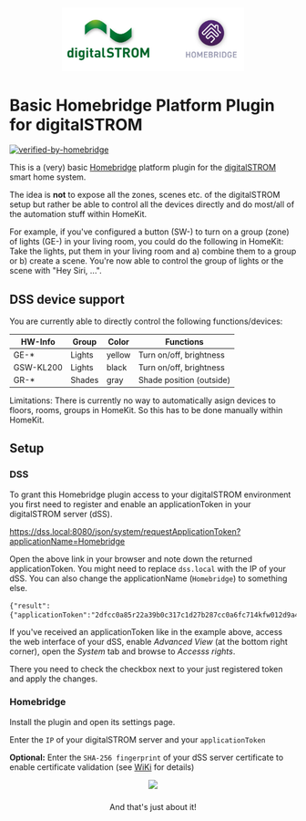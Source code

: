 
<p align="center">

<img src="https://github.com/pa-nic/homebridge-digitalSTROM/blob/main/images/logo.png" width="320">

</p>

# Basic Homebridge Platform Plugin for digitalSTROM

[![verified-by-homebridge](https://badgen.net/badge/homebridge/verified/purple)](https://github.com/homebridge/homebridge/wiki/Verified-Plugins)

This is a (very) basic [Homebridge](https://homebridge.io) platform plugin for the [digitalSTROM](https://www.digitalstrom.com) smart home system.

The idea is **not** to expose all the zones, scenes etc. of the digitalSTROM setup but rather be able to control all the devices directly and do most/all of the automation stuff within HomeKit. 

For example, if you've configured a button (SW-) to turn on a group (zone) of lights (GE-) in your living room, you could do the following in HomeKit: Take the lights, put them in your living room and a) combine them to a group or b) create a scene.
You're now able to control the group of lights or the scene with "Hey Siri, ...".

## DSS device support

You are currently able to directly control the following functions/devices:

| HW-Info | Group | Color | Functions | 
| --- | --- | --- | --- |
| GE-* | Lights | yellow | Turn on/off, brightness |
| GSW-KL200 | Lights | black | Turn on/off, brightness |
| GR-* | Shades | gray | Shade position (outside) |

Limitations: There is currently no way to automatically asign devices to floors, rooms, groups in HomeKit. So this has to be done manually within HomeKit.

## Setup

### DSS

To grant this Homebridge plugin access to your digitalSTROM environment you first need to register and enable an applicationToken in your digitalSTROM server (dSS).
 
https://dss.local:8080/json/system/requestApplicationToken?applicationName=Homebridge

Open the above link in your browser and note down the returned applicationToken.
You might need to replace `dss.local` with the IP of your dSS. You can also change the applicationName (`Homebridge`) to something else.

````
{"result":{"applicationToken":"2dfcc0a85r22a39b0c317c1d27b287cc0a6fc714kfw012d9a4d557f3b36efbf13"},"ok":true}
`````

If you've received an applicationToken like in the example above, access the web interface of your dSS, enable *Advanced View* (at the bottom right corner), open the *System* tab and browse to *Accesss rights*.

There you need to check the checkbox next to your just registered token and apply the changes.

### Homebridge

Install the plugin and open its settings page. 

Enter the `IP` of your digitalSTROM server and your `applicationToken`

**Optional:** Enter the `SHA-256 fingerprint` of your dSS server certificate to enable certificate validation (see [WiKi](https://github.com/pa-nic/homebridge-digitalSTROM/wiki/Certificate-validation) for details)

<p align="center">

<img src="https://github.com/pa-nic/homebridge-digitalSTROM/blob/main/images/settings.png" width="480">

</p>

<p align="center" style="margin-top:20px">And that's just about it!</p>
